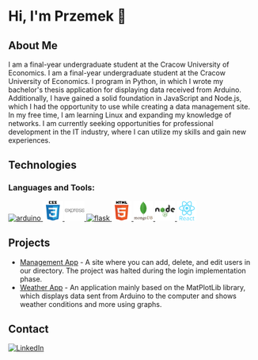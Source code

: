 # Hi, I'm Przemek 👋

## About Me
I am a final-year undergraduate student at the Cracow University of Economics. 
I am a final-year undergraduate student at the Cracow University of Economics. I program in Python, in which I wrote my bachelor's thesis application for displaying data received from Arduino. Additionally, I have gained a solid foundation in JavaScript and Node.js, which I had the opportunity to use while creating a data management site. In my free time, I am learning Linux and expanding my knowledge of networks. I am currently seeking opportunities for professional development in the IT industry, where I can utilize my skills and gain new experiences.

## Technologies
<h3 align="left">Languages and Tools:</h3>
<p align="left"> <a href="https://www.arduino.cc/" target="_blank" rel="noreferrer"> <img src="https://cdn.worldvectorlogo.com/logos/arduino-1.svg" alt="arduino" width="40" height="40"/> </a> <a href="https://www.w3schools.com/css/" target="_blank" rel="noreferrer"> <img src="https://raw.githubusercontent.com/devicons/devicon/master/icons/css3/css3-original-wordmark.svg" alt="css3" width="40" height="40"/> </a> <a href="https://expressjs.com" target="_blank" rel="noreferrer"> <img src="https://raw.githubusercontent.com/devicons/devicon/master/icons/express/express-original-wordmark.svg" alt="express" width="40" height="40"/> </a> <a href="https://flask.palletsprojects.com/" target="_blank" rel="noreferrer"> <img src="https://www.vectorlogo.zone/logos/pocoo_flask/pocoo_flask-icon.svg" alt="flask" width="40" height="40"/> </a> <a href="https://www.w3.org/html/" target="_blank" rel="noreferrer"> <img src="https://raw.githubusercontent.com/devicons/devicon/master/icons/html5/html5-original-wordmark.svg" alt="html5" width="40" height="40"/> </a> <a href="https://www.mongodb.com/" target="_blank" rel="noreferrer"> <img src="https://raw.githubusercontent.com/devicons/devicon/master/icons/mongodb/mongodb-original-wordmark.svg" alt="mongodb" width="40" height="40"/> </a> <a href="https://nodejs.org" target="_blank" rel="noreferrer"> <img src="https://raw.githubusercontent.com/devicons/devicon/master/icons/nodejs/nodejs-original-wordmark.svg" alt="nodejs" width="40" height="40"/> </a> <a href="https://reactjs.org/" target="_blank" rel="noreferrer"> <img src="https://raw.githubusercontent.com/devicons/devicon/master/icons/react/react-original-wordmark.svg" alt="react" width="40" height="40"/> </a> </p>

## Projects
- [Management App](https://github.com/username/projekt1) - A site where you can add, delete, and edit users in our directory. The project was halted during the login implementation phase.
- [Weather App](https://github.com/username/projekt2) - An application mainly based on the MatPlotLib library, which displays data sent from Arduino to the computer and shows weather conditions and more using graphs.

## Contact
[![LinkedIn](https://img.shields.io/badge/-LinkedIn-0077B5?style=flat-square&logo=linkedin&logoColor=white)](https://www.linkedin.com/in/przemyslaw-szwajcowski/)

